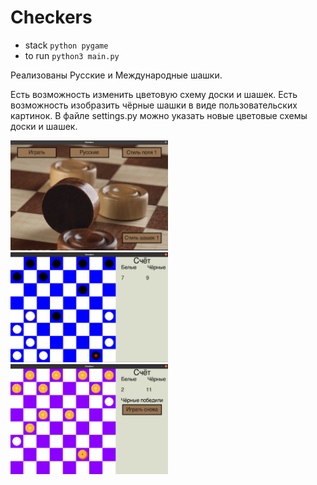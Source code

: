 # Checkers
- stack `python pygame`
- to run `python3 main.py`


Реализованы Русские и Международные шашки.

Есть возможность изменить цветовую схему доски и шашек. Есть возможность изобразить чёрные шашки в виде пользовательских картинок.
В файле settings.py можно указать новые цветовые схемы доски и шашек.

<img src="images/readme1.png" title="Меню" width="50%" height="50%" />
<img src="images/readme2.png" title="Процесс игры" width="50%" height="50%" />
<img src="images/readme3.png" title="Апельсины победили!" width="50%" height="50%" />
